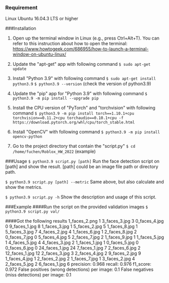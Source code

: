 ### Requirement
Linux Ubuntu 16.04.3 LTS or higher

###Installation
1. Open up the terminal window in Linux (e.g., press Ctrl+Alt+T). You can refer to this instruction about how to open the terminal: https://www.howtogeek.com/686955/how-to-launch-a-terminal-window-on-ubuntu-linux/

2. Update the "apt-get" app with following command
`$ sudo apt-get update`

3. Install "Python 3.9" with following command
`$ sudo apt-get install python3.9`
`$ python3.9 --version`  (check the version of python3.9)

4. Update the "pip" app for "Python 3.9" with following command
`$ python3.9 -m pip install --upgrade pip`

5. Install the CPU version of "PyTorch" and "torchvision" with following command
`$ python3.9 -m pip install torch==1.10.1+cpu torchvision==0.11.2+cpu torchaudio==0.10.1+cpu -f https://download.pytorch.org/whl/cpu/torch_stable.html`

6. Install "OpenCV" with following command
`$ python3.9 -m pip install opencv-python`

7. Go to the project directory that contain the "script.py"
`$ cd /home/fuchen/Roblox_HW_2022`  (example)

###Usage
`$ python3.9 script.py [path]`
Run the face detection script on [path] and show the result. [path] could be an image file path or directory path.

`$ python3.9 script.py [path] --metric`
Same above, but also calculate and show the metrics.

`$ python3.9 script.py -h`
Show the description and usage of this script.

###Example
####Run the script on the provided validation images
`$ python3.9 script.py val/`

####Got the following results
1_faces_2.png   1
3_faces_3.jpg   3
0_faces_4.jpg   0
9_faces_1.jpg   8
1_faces_3.jpg   1
5_faces_2.jpg   5
1_faces_8.jpg   1
5_faces_3.jpg   7
4_faces_2.jpg   4
1_faces_6.jpg   1
2_faces_8.jpg   2
0_faces_7.jpg   0
5_faces_4.jpg   5
2_faces_7.jpg   2
1_faces_9.jpg   1
1_faces_5.jpg   1
4_faces_5.jpg   4
4_faces_3.jpg   2
1_faces_1.jpg   1
0_faces_5.jpg   0
0_faces_6.jpg   0
24_faces_1.jpg  24
7_faces_1.jpg   7
2_faces_6.jpg   2
12_faces_1.jpg  12
2_faces_3.jpg   3
2_faces_4.jpg   2
9_faces_2.jpg   9
1_faces_4.jpg   1
2_faces_2.jpg   2
1_faces_7.jpg   1
3_faces_2.jpg   4
2_faces_5.jpg   2
6_faces_1.jpg   6
precision: 0.968
recall: 0.976
f1_score: 0.972
False positives (wrong detections) per image: 0.1
False negatives (miss detections) per image: 0.1
